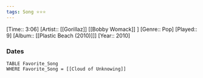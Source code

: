 ```yaml
---
tags: Song ⭐⭐⭐ 
---
```

[Time:: 3:06]
[Artist:: [[Gorillaz]] [[Bobby Womack]] ]
[Genre:: Pop]
[Played:: 9]
[Album:: [[Plastic Beach (2010)]]]
[Year:: 2010]
### Dates
````dataview
TABLE Favorite_Song
WHERE Favorite_Song = [[Cloud of Unknowing]]
````